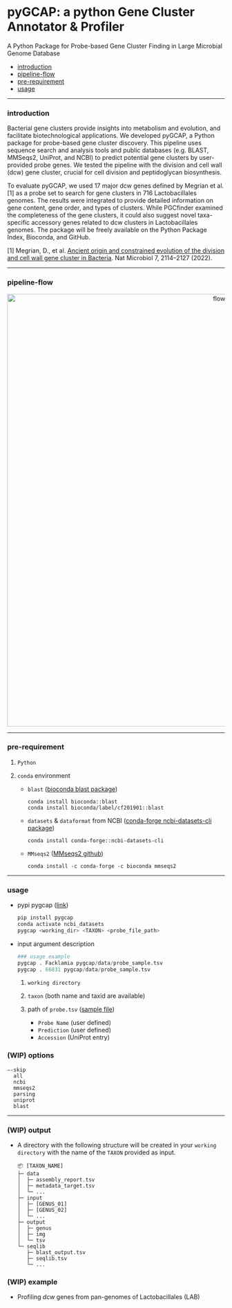 # pyGCAP: a python Gene Cluster Annotator & Profiler

A Python Package for Probe-based Gene Cluster Finding in Large Microbial Genome Database

- [introduction](#introduction)
- [pipeline-flow](#pipeline-flow)
- [pre-requirement](#pre-requirement)
- [usage](#usage)

---

### introduction

Bacterial gene clusters provide insights into metabolism and evolution, and facilitate biotechnological applications. We developed pyGCAP, a Python package for probe-based gene cluster discovery. This pipeline uses sequence search and analysis tools and public databases (e.g. BLAST, MMSeqs2, UniProt, and NCBI) to predict potential gene clusters by user-provided probe genes. We tested the pipeline with the division and cell wall (dcw) gene cluster, crucial for cell division and peptidoglycan biosynthesis.

To evaluate pyGCAP, we used 17 major dcw genes defined by Megrian et al. [1] as a probe set to search for gene clusters in 716 Lactobacillales genomes. The results were integrated to provide detailed information on gene content, gene order, and types of clusters. While PGCfinder examined the completeness of the gene clusters, it could also suggest novel taxa-specific accessory genes related to dcw clusters in Lactobacillales genomes. The package will be freely available on the Python Package Index, Bioconda, and GitHub.

[1] Megrian, D., et al. [Ancient origin and constrained evolution of the division and cell wall gene cluster in Bacteria](https://www.nature.com/articles/s41564-022-01257-y). Nat Microbiol 7, 2114–2127 (2022).

---

### pipeline-flow

<p align="center">
  <img width="1000" alt="flowchart" src="https://github.com/jrim42/pyGCAP/assets/90167645/a39af39e-7961-4e21-b2ab-e1a3c86b1f4a">
</p>

---

### pre-requirement

1. `Python`
2. `conda` environment

   - `blast` ([bioconda blast package](https://anaconda.org/bioconda/blast))
     ```
     conda install bioconda::blast
     conda install bioconda/label/cf201901::blast
     ```
   - `datasets` & `dataformat` from NCBI ([conda-forge ncbi-datasets-cli package](https://anaconda.org/conda-forge/ncbi-datasets-cli))

     ```
     conda install conda-forge::ncbi-datasets-cli
     ```

   - `MMseqs2` ([MMseqs2 github](https://github.com/soedinglab/MMseqs2))
     ```
     conda install -c conda-forge -c bioconda mmseqs2
     ```

---

### usage
- pypi pygcap ([link](https://pypi.org/project/pygcap/))

  ```python
  pip install pygcap
  conda activate ncbi_datasets
  pygcap <working_dir> <TAXON> <probe_file_path>
  ```

- input argument description
  ```python
  ### usage example
  pygcap . Facklamia pygcap/data/probe_sample.tsv
  pygcap . 66831 pygcap/data/probe_sample.tsv
  ```
  1.  `working directory`
  2.  `taxon` (both name and taxid are available)
  3.  path of `probe.tsv` ([sample file](https://github.com/jrim42/pyGCAP/blob/main/pygcap/data/probe_sample.tsv))

      - `Probe Name` (user defined)
      - `Prediction` (user defined)
      - `Accession` (UniProt entry)

### (WIP) options
```
—-skip 
  all
  ncbi
  mmseqs2
  parsing
  uniprot
  blast
```

---

### (WIP) output

- A directory with the following structure will be created in your `working directory` with the name of the `TAXON` provided as input.
  ```
  📦 [TAXON_NAME]
  ├─ data
  │  ├─ assembly_report.tsv
  │  ├─ metadata_target.tsv
  │  └─ ...
  ├─ input
  │  ├─ [GENUS_01]
  │  ├─ [GENUS_02]
  │  └─ ...
  ├─ output
  │  ├─ genus
  │  ├─ img
  │  └─ tsv
  └─ seqlib
     ├─ blast_output.tsv
     ├─ seqlib.tsv
     └─ ...
  ```

### (WIP) example
- Profiling _dcw_ genes from pan-genomes of Lactobacillales (LAB)

